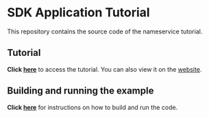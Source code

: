 # SDK Application Tutorial

This repository contains the source code of the nameservice tutorial. 

## Tutorial

**Click [here](./tutorial/README.md)** to access the tutorial. You can also view it on the [website](https://cosmos.network/docs/tutorial).

## Building and running the example

**Click [here](./tutorial/build-run.md)** for instructions on how to build and run the code.
